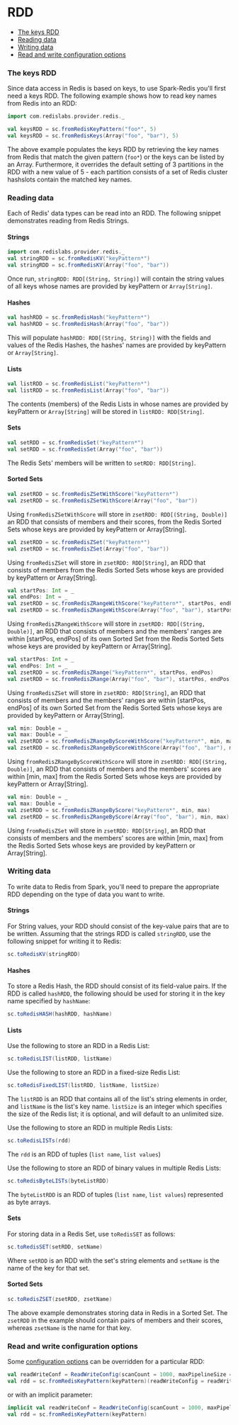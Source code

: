 # RDD

  - [The keys RDD](#the-keys-rdd)
  - [Reading data](#reading-data)
  - [Writing data](#writing-data)
  - [Read and write configuration options](#read-and-write-configuration-options)

### The keys RDD
Since data access in Redis is based on keys, to use Spark-Redis you'll first need a keys RDD.  The following example shows how to read key names from Redis into an RDD:
```scala
import com.redislabs.provider.redis._

val keysRDD = sc.fromRedisKeyPattern("foo*", 5)
val keysRDD = sc.fromRedisKeys(Array("foo", "bar"), 5)
```

The above example populates the keys RDD by retrieving the key names from Redis that match the given pattern (`foo*`) or the keys can be listed by an Array. Furthermore, it overrides the default setting of 3 partitions in the RDD with a new value of 5 - each partition consists of a set of Redis cluster hashslots contain the matched key names.

### Reading data

Each of Redis' data types can be read into an RDD. The following snippet demonstrates reading from Redis Strings.

#### Strings

```scala
import com.redislabs.provider.redis._
val stringRDD = sc.fromRedisKV("keyPattern*")
val stringRDD = sc.fromRedisKV(Array("foo", "bar"))
```

Once run, `stringRDD: RDD[(String, String)]` will contain the string values of all keys whose names are provided by keyPattern or `Array[String]`.

#### Hashes
```scala
val hashRDD = sc.fromRedisHash("keyPattern*")
val hashRDD = sc.fromRedisHash(Array("foo", "bar"))
```

This will populate `hashRDD: RDD[(String, String)]` with the fields and values of the Redis Hashes, the hashes' names are provided by keyPattern or `Array[String]`.

#### Lists
```scala
val listRDD = sc.fromRedisList("keyPattern*")
val listRDD = sc.fromRedisList(Array("foo", "bar"))
```
The contents (members) of the Redis Lists in whose names are provided by keyPattern or `Array[String]` will be stored in `listRDD: RDD[String]`.

#### Sets
```scala
val setRDD = sc.fromRedisSet("keyPattern*")
val setRDD = sc.fromRedisSet(Array("foo", "bar"))
```

The Redis Sets' members will be written to `setRDD: RDD[String]`.

#### Sorted Sets
```scala
val zsetRDD = sc.fromRedisZSetWithScore("keyPattern*")
val zsetRDD = sc.fromRedisZSetWithScore(Array("foo", "bar"))
```

Using `fromRedisZSetWithScore` will store in `zsetRDD: RDD[(String, Double)]` an RDD that consists of members and their scores, from the Redis Sorted Sets whose keys are provided by keyPattern or Array[String].

```scala
val zsetRDD = sc.fromRedisZSet("keyPattern*")
val zsetRDD = sc.fromRedisZSet(Array("foo", "bar"))
```

Using `fromRedisZSet` will store in `zsetRDD: RDD[String]`, an RDD that consists of members from the Redis Sorted Sets whose keys are provided by keyPattern or Array[String].

```scala
val startPos: Int = _
val endPos: Int = _
val zsetRDD = sc.fromRedisZRangeWithScore("keyPattern*", startPos, endPos)
val zsetRDD = sc.fromRedisZRangeWithScore(Array("foo", "bar"), startPos, endPos)
```

Using `fromRedisZRangeWithScore` will store in `zsetRDD: RDD[(String, Double)]`, an RDD that consists of members and the members' ranges are within [startPos, endPos] of its own Sorted Set from the Redis Sorted Sets whose keys are provided by keyPattern or Array[String].

```scala
val startPos: Int = _
val endPos: Int = _
val zsetRDD = sc.fromRedisZRange("keyPattern*", startPos, endPos)
val zsetRDD = sc.fromRedisZRange(Array("foo", "bar"), startPos, endPos)
```

Using `fromRedisZSet` will store in `zsetRDD: RDD[String]`, an RDD that consists of members and the members' ranges are within [startPos, endPos] of its own Sorted Set from the Redis Sorted Sets whose keys are provided by keyPattern or Array[String].

```scala
val min: Double = _
val max: Double = _
val zsetRDD = sc.fromRedisZRangeByScoreWithScore("keyPattern*", min, max)
val zsetRDD = sc.fromRedisZRangeByScoreWithScore(Array("foo", "bar"), min, max)
```

Using `fromRedisZRangeByScoreWithScore` will store in `zsetRDD: RDD[(String, Double)]`, an RDD that consists of members and the members' scores are within [min, max] from the Redis Sorted Sets whose keys are provided by keyPattern or Array[String].

```scala
val min: Double = _
val max: Double = _
val zsetRDD = sc.fromRedisZRangeByScore("keyPattern*", min, max)
val zsetRDD = sc.fromRedisZRangeByScore(Array("foo", "bar"), min, max)
```

Using `fromRedisZSet` will store in `zsetRDD: RDD[String]`, an RDD that consists of members and the members' scores are within [min, max] from the Redis Sorted Sets whose keys are provided by keyPattern or Array[String].

### Writing data
To write data to Redis from Spark, you'll need to prepare the appropriate RDD depending on the type of data you want to write.

#### Strings
For String values, your RDD should consist of the key-value pairs that are to be written. Assuming that the strings RDD is called `stringRDD`, use the following snippet for writing it to Redis:

```scala
sc.toRedisKV(stringRDD)
```

#### Hashes
To store a Redis Hash, the RDD should consist of its field-value pairs. If the RDD is called `hashRDD`, the following should be used for storing it in the key name specified by `hashName`:

```scala
sc.toRedisHASH(hashRDD, hashName)
```

#### Lists
Use the following to store an RDD in a Redis List:

```scala
sc.toRedisLIST(listRDD, listName)
```

Use the following to store an RDD in a fixed-size Redis List:

```scala
sc.toRedisFixedLIST(listRDD, listName, listSize)
```

The `listRDD` is an RDD that contains all of the list's string elements in order, and `listName` is the list's key name.
`listSize` is an integer which specifies the size of the Redis list; it is optional, and will default to an unlimited size.

Use the following to store an RDD in multiple Redis Lists:

```scala
sc.toRedisLISTs(rdd)
```

The `rdd` is an RDD of tuples (`list name`, `list values`)

Use the following to store an RDD of binary values in multiple Redis Lists:

```scala
sc.toRedisByteLISTs(byteListRDD)
```

The `byteListRDD` is an RDD of tuples (`list name`, `list values`) represented as byte arrays. 


#### Sets
For storing data in a Redis Set, use `toRedisSET` as follows:

```scala
sc.toRedisSET(setRDD, setName)
```

Where `setRDD` is an RDD with the set's string elements and `setName` is the name of the key for that set.

#### Sorted Sets
```scala
sc.toRedisZSET(zsetRDD, zsetName)
```

The above example demonstrates storing data in Redis in a Sorted Set. The `zsetRDD` in the example should contain pairs of members and their scores, whereas `zsetName` is the name for that key.

### Read and write configuration options

Some [configuration options](configuration.md) can be overridden for a particular RDD:

```scala
val readWriteConf = ReadWriteConfig(scanCount = 1000, maxPipelineSize = 1000)
val rdd = sc.fromRedisKeyPattern(keyPattern)(readWriteConfig = readWriteConf) 
```

or with an implicit parameter:

```scala
implicit val readWriteConf = ReadWriteConfig(scanCount = 1000, maxPipelineSize = 1000)
val rdd = sc.fromRedisKeyPattern(keyPattern)
```
